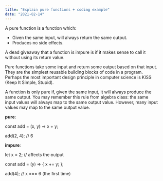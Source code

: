 ```yaml
---
title: "Explain pure functions + coding example"
date: "2021-02-14"
---
```


A pure function is a function which:
- Given the same input, will always return the same output.
- Produces no side effects.

A dead giveaway that a function is impure is if it makes sense to call it without using its return value.

Pure functions take some input and return some output based on that input. They are the simplest reusable building blocks of code in a program. Perhaps the most important design principle in computer science is KISS (Keep It Simple, Stupid). 

A function is only pure if, given the same input, it will always produce the same output. You may remember this rule from algebra class: the same input values will always map to the same output value. However, many input values may map to the same output value. 

**pure**: 

const add = (x, y) => x + y;

add(2, 4); // 6

**impure**:

let x = 2;        // affects the output

const add = (y) => {
  x += y;
};

add(4); // x === 6 (the first time)

